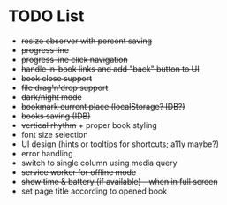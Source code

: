 # TODO List

* ~~resize observer with percent saving~~
* ~~progress line~~
* ~~progress line click navigation~~
* ~~handle in-book links and add "back" button to UI~~
* ~~book close support~~
* ~~file drag'n'drop support~~
* ~~dark/night mode~~
* ~~bookmark current place (localStorage? IDB?)~~
* ~~books saving (IDB)~~
* ~~vertical rhythm~~ + proper book styling
* font size selection
* UI design (hints or tooltips for shortcuts; a11y maybe?)
* error handling
* switch to single column using media query
* ~~service worker for offline mode~~
* ~~show time & battery (if available) - when in full screen~~
* set page title according to opened book
